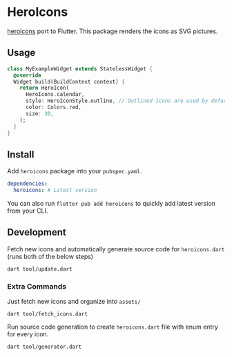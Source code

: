 # HeroIcons

[heroicons](https://heroicons.com/) port to Flutter. This package renders the icons as SVG 
pictures.

## Usage

```dart
class MyExampleWidget extends StatelessWidget {
  @override
  Widget build(BuildContext context) {
    return HeroIcon(
      HeroIcons.calendar,
      style: HeroIconStyle.outline, // Outlined icons are used by default.
      color: Colors.red,
      size: 30,
    );
  }
}
```

## Install

Add `heroicons` package into your `pubspec.yaml`.

```yaml
dependencies:
  heroicons: # Latest version
```

You can also run `flutter pub add heroicons` to quickly add latest version from your CLI.

## Development

Fetch new icons and automatically generate source code for `heroicons.dart` (runs both of the below steps)

```
dart tool/update.dart
```

### Extra Commands

Just fetch new icons and organize into `assets/`

```
dart tool/fetch_icons.dart
```

Run source code generation to create `heroicons.dart` file with enum entry for every icon.

```
dart tool/generator.dart
```
